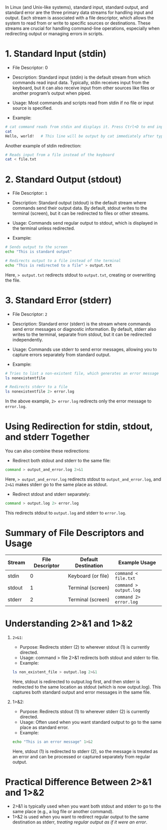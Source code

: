 In Linux (and Unix-like systems), standard input, standard output, and standard error are the three primary data streams for handling input and output. Each stream is associated with a file descriptor, which allows the system to read from or write to specific sources or destinations. These streams are crucial for handling command-line operations, especially when redirecting output or managing errors in scripts.

# 1. Standard Input (stdin)
- File Descriptor: 0

- Description: Standard input (stdin) is the default stream from which commands read input data. Typically, stdin receives input from the keyboard, but it can also receive input from other sources like files or another program’s output when piped.

- Usage: Most commands and scripts read from stdin if no file or input source is specified.

- Example:

```bash
# cat command reads from stdin and displays it. Press Ctrl+D to end input.
cat
Hello, world!   # This line will be output by cat immediately after typing.
```

Another example of stdin redirection:

```bash
# Reads input from a file instead of the keyboard
cat < file.txt
```

# 2. Standard Output (stdout)
- File Descriptor: `1`

- Description: Standard output (stdout) is the default stream where commands send their output data. By default, stdout writes to the terminal (screen), but it can be redirected to files or other streams.

- Usage: Commands send regular output to stdout, which is displayed in the terminal unless redirected.

- Example:

```bash
# Sends output to the screen
echo "This is standard output"

# Redirects output to a file instead of the terminal
echo "This is redirected to a file" > output.txt
```
Here, `> output.txt` redirects stdout to `output.txt`, creating or overwriting the file.

# 3. Standard Error (stderr)
- File Descriptor: `2`

- Description: Standard error (stderr) is the stream where commands send error messages or diagnostic information. By default, stderr also writes to the terminal, separate from stdout, but it can be redirected independently.

- Usage: Commands use stderr to send error messages, allowing you to capture errors separately from standard output.

- Example:

```bash
# Tries to list a non-existent file, which generates an error message
ls nonexistentfile

# Redirects stderr to a file
ls nonexistentfile 2> error.log
```
In the above example, `2> error.log` redirects only the error message to `error.log`.

# Using Redirection for stdin, stdout, and stderr Together
You can also combine these redirections:

- Redirect both stdout and stderr to the same file:

```bash
command > output_and_error.log 2>&1
```
Here, `> output_and_error.log` redirects stdout to `output_and_error.log`, and `2>&1` makes stderr go to the same place as stdout.

- Redirect stdout and stderr separately:

```bash
command > output.log 2> error.log
```
This redirects stdout to `output.log` and stderr to `error.log`.


# Summary of File Descriptors and Usage

| Stream | File Descriptor | Default Destination | Example Usage              |
|--------|------------------|---------------------|----------------------------|
| stdin  | 0               | Keyboard (or file)  | `command < file.txt`       |
| stdout | 1               | Terminal (screen)   | `command > output.log`     |
| stderr | 2               | Terminal (screen)   | `command 2> error.log`     |




# Understanding 2>&1 and 1>&2
1. `2>&1`:

    - Purpose: Redirects stderr (2) to wherever stdout (1) is currently directed.
    - Usage: command > file 2>&1 redirects both stdout and stderr to file.
    - Example:

    ```bash
    ls non_existent_file > output.log 2>&1
    ```
    Here, stdout is redirected to output.log first, and then stderr is redirected to the same location as stdout (which is now output.log). This captures both standard output and error messages in the same file.

2. 1>&2:

    - Purpose: Redirects stdout (1) to wherever stderr (2) is currently directed.
    - Usage: Often used when you want standard output to go to the same place as standard error.
    - Example:
    ```bash
    echo "This is an error message" 1>&2
    ```
    Here, stdout (1) is redirected to stderr (2), so the message is treated as an error and can be processed or captured separately from regular output.


# Practical Difference Between 2>&1 and 1>&2
- 2>&1 is typically used when you want both stdout and stderr to go to the same place (e.g., a log file or another command).
- 1>&2 is used when you want to redirect regular output to the same destination as stderr, *treating regular output as if it were an error*.
